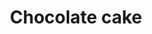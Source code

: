 ---
layout: item
title: Chocolate cake
item-id: 1897
datatable: true
id: 1897
name: "Chocolate cake"
members: false
lowalch: 28
highalch: 42
examine: "This looks very tasty."
monsters:
  - id: 247
    name: "Red dragon"
    members: true
    combat_level: 152
    wiki_url: "https://oldschool.runescape.wiki/w/Red_dragon#1"
    drops:
      - quantity: "3"
        rarity: 0.0234375
        drop_requirements: null
  - id: 252
    name: "Black dragon"
    members: true
    combat_level: 227
    wiki_url: "https://oldschool.runescape.wiki/w/Black_dragon#Level_227"
    drops:
      - quantity: "1"
        rarity: 0.0234375
        drop_requirements: null
  - id: 1129
    name: "Kamil (hard)"
    members: true
    combat_level: 273
    wiki_url: "https://oldschool.runescape.wiki/w/Kamil#Hard"
    drops:
      - quantity: "1,2"
        rarity: 1
        drop_requirements: null
  - id: 3458
    name: "Kamil"
    members: true
    combat_level: 154
    wiki_url: "https://oldschool.runescape.wiki/w/Kamil#Normal"
    drops:
      - quantity: "1,2"
        rarity: 1
        drop_requirements: null
  - id: 6593
    name: "Lava dragon"
    members: true
    combat_level: 252
    wiki_url: "https://oldschool.runescape.wiki/w/Lava_dragon"
    drops:
      - quantity: "3"
        rarity: 0.0234375
        drop_requirements: null
  - id: 7861
    name: "Black dragon"
    members: true
    combat_level: 247
    wiki_url: "https://oldschool.runescape.wiki/w/Black_dragon#Level_247"
    drops:
      - quantity: "1"
        rarity: 0.0234375
        drop_requirements: null
---